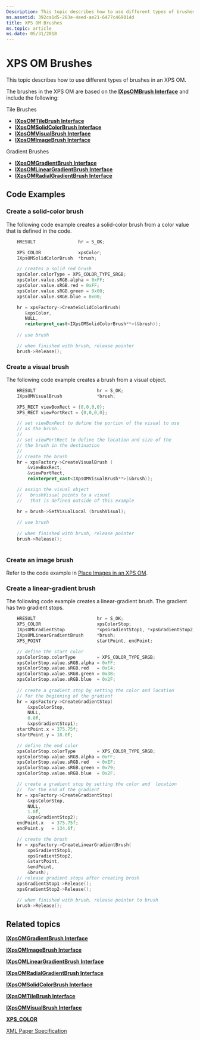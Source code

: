 ```yaml
---
Description: This topic describes how to use different types of brushes in an XPS OM.
ms.assetid: 392ca1d5-283e-4eed-ae21-6477c469014d
title: XPS OM Brushes
ms.topic: article
ms.date: 05/31/2018
---
```


# XPS OM Brushes

This topic describes how to use different types of brushes in an XPS OM.

The brushes in the XPS OM are based on the [**IXpsOMBrush Interface**](/windows/desktop/api/xpsobjectmodel/nn-xpsobjectmodel-ixpsombrush) and include the following:

<dl> Tile Brushes

-   [**IXpsOMTileBrush Interface**](/windows/desktop/api/xpsobjectmodel/nn-xpsobjectmodel-ixpsomtilebrush)
-   [**IXpsOMSolidColorBrush Interface**](/windows/desktop/api/xpsobjectmodel/nn-xpsobjectmodel-ixpsomsolidcolorbrush)
-   [**IXpsOMVisualBrush Interface**](/windows/desktop/api/xpsobjectmodel/nn-xpsobjectmodel-ixpsomvisualbrush)
-   [**IXpsOMImageBrush Interface**](/windows/desktop/api/xpsobjectmodel/nn-xpsobjectmodel-ixpsomimagebrush)

  
Gradient Brushes

-   [**IXpsOMGradientBrush Interface**](/windows/desktop/api/xpsobjectmodel/nn-xpsobjectmodel-ixpsomgradientbrush)
-   [**IXpsOMLinearGradientBrush Interface**](/windows/desktop/api/xpsobjectmodel/nn-xpsobjectmodel-ixpsomlineargradientbrush)
-   [**IXpsOMRadialGradientBrush Interface**](/windows/desktop/api/xpsobjectmodel/nn-xpsobjectmodel-ixpsomradialgradientbrush)

  
</dl>

## Code Examples

### Create a solid-color brush

The following code example creates a solid-color brush from a color value that is defined in the code.


```C++
    HRESULT                hr = S_OK;

    XPS_COLOR              xpsColor;
    IXpsOMSolidColorBrush  *brush;

    // creates a solid red brush
    xpsColor.colorType = XPS_COLOR_TYPE_SRGB;
    xpsColor.value.sRGB.alpha = 0xFF;
    xpsColor.value.sRGB.red = 0xFF;
    xpsColor.value.sRGB.green = 0x00;
    xpsColor.value.sRGB.blue = 0x00;

    hr = xpsFactory->CreateSolidColorBrush(
       &xpsColor, 
       NULL, 
       reinterpret_cast<IXpsOMSolidColorBrush**>(&brush));
    
    // use brush

    // when finished with brush, release pointer
    brush->Release();
```



### Create a visual brush

The following code example creates a brush from a visual object.


```C++
    HRESULT                       hr = S_OK;
    IXpsOMVisualBrush             *brush;

    XPS_RECT viewBoxRect = {0,0,0,0};
    XPS_RECT viewPortRect = {0,0,0,0};

    // set viewBoxRect to define the portion of the visual to use
    // as the brush.
    //
    // set viewPortRect to define the location and size of the 
    // the brush in the destination 
    //
    // create the brush
    hr = xpsFactory->CreateVisualBrush (
        &viewBoxRect,
        &viewPortRect,
        reinterpret_cast<IXpsOMVisualBrush**>(&brush));

    // assign the visual object
    //   brushVisual points to a visual
    //   that is defined outside of this example

    hr = brush->SetVisualLocal (brushVisual);
    
    // use brush
    
    // when finished with brush, release pointer
    brush->Release();
    
```



### Create an image brush

Refer to the code example in [Place Images in an XPS OM](place-images-in-an-xps-om.md).

### Create a linear-gradient brush

The following code example creates a linear-gradient brush. The gradient has two gradient stops.


```C++
    HRESULT                       hr = S_OK;
    XPS_COLOR                     xpsColorStop;
    IXpsOMGradientStop            *xpsGradientStop1, *xpsGradientStop2;
    IXpsOMLinearGradientBrush     *brush;
    XPS_POINT                     startPoint, endPoint;

    // define the start color
    xpsColorStop.colorType        = XPS_COLOR_TYPE_SRGB;
    xpsColorStop.value.sRGB.alpha = 0xFF;
    xpsColorStop.value.sRGB.red   = 0xE4;
    xpsColorStop.value.sRGB.green = 0x3B;
    xpsColorStop.value.sRGB.blue  = 0x2F;
    
    // create a gradient stop by setting the color and location 
    // for the beginning of the gradient
    hr = xpsFactory->CreateGradientStop(
        &xpsColorStop, 
        NULL, 
        0.0f,
        &xpsGradientStop1);
    startPoint.x = 375.75f;
    startPoint.y = 18.0f;

    // define the end color
    xpsColorStop.colorType        = XPS_COLOR_TYPE_SRGB;
    xpsColorStop.value.sRGB.alpha = 0xFF;
    xpsColorStop.value.sRGB.red   = 0xEF;
    xpsColorStop.value.sRGB.green = 0x79;
    xpsColorStop.value.sRGB.blue  = 0x2F;

    // create a gradient stop by setting the color and  location
    //  for the end of the gradient
    hr = xpsFactory->CreateGradientStop(
        &xpsColorStop,
        NULL, 
        1.0f, 
        &xpsGradientStop2);
    endPoint.x   = 375.75f;
    endPoint.y   = 134.6f;

    // create the brush
    hr = xpsFactory->CreateLinearGradientBrush(
        xpsGradientStop1, 
        xpsGradientStop2, 
        &startPoint, 
        &endPoint, 
        &brush);
    // release gradient stops after creating brush
    xpsGradientStop1->Release();
    xpsGradientStop2->Release();

    // when finished with brush, release pointer to brush
    brush->Release();
```



## Related topics

<dl> <dt>

[**IXpsOMGradientBrush Interface**](/windows/desktop/api/xpsobjectmodel/nn-xpsobjectmodel-ixpsomgradientbrush)
</dt> <dt>

[**IXpsOMImageBrush Interface**](/windows/desktop/api/xpsobjectmodel/nn-xpsobjectmodel-ixpsomimagebrush)
</dt> <dt>

[**IXpsOMLinearGradientBrush Interface**](/windows/desktop/api/xpsobjectmodel/nn-xpsobjectmodel-ixpsomlineargradientbrush)
</dt> <dt>

[**IXpsOMRadialGradientBrush Interface**](/windows/desktop/api/xpsobjectmodel/nn-xpsobjectmodel-ixpsomradialgradientbrush)
</dt> <dt>

[**IXpsOMSolidColorBrush Interface**](/windows/desktop/api/xpsobjectmodel/nn-xpsobjectmodel-ixpsomsolidcolorbrush)
</dt> <dt>

[**IXpsOMTileBrush Interface**](/windows/desktop/api/xpsobjectmodel/nn-xpsobjectmodel-ixpsomtilebrush)
</dt> <dt>

[**IXpsOMVisualBrush Interface**](/windows/desktop/api/xpsobjectmodel/nn-xpsobjectmodel-ixpsomvisualbrush)
</dt> <dt>

[**XPS\_COLOR**](xps-color.md)
</dt> <dt>

[XML Paper Specification](https://www.microsoft.com/download/details.aspx?id=11816)
</dt> </dl>

 

 



